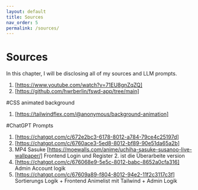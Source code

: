 ```yaml
---
layout: default
title: Sources
nav_order: 5
permalink: /sources/
---
```


# Sources

In this chapter, I will be disclosing all of my sources and LLM prompts.

1. [https://www.youtube.com/watch?v=71EU8gnZqZQ]
2. [https://github.com/hwrberlin/fswd-app/tree/main]



#CSS animated background

1. [https://tailwindflex.com/@anonymous/background-animation]

#ChatGPT Prompts

1. [https://chatgpt.com/c/672e2bc3-6178-8012-a784-79ce4c25197d]
2. [https://chatgpt.com/c/6760ace3-5ed8-8012-bf89-90e51da65a2b]
3. MP4 Sasuke [https://moewalls.com/anime/uchiha-sasuke-susanoo-live-wallpaper/]
Frontend Login und Register 2. ist die Überarbeite version
1. [https://chatgpt.com/c/676068e9-5e5c-8012-babc-8652a0cfa316]
Admin Account logik 
1. [https://chatgpt.com/c/67609a89-f804-8012-94e2-11f2c3117c3f]
Sortierungs Logik + Frontend Animelist mit Tailwind + Admin Logik